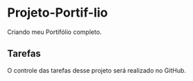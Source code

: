 # Projeto-Portif-lio
Criando meu Portifólio completo.


## Tarefas

O controle das tarefas desse projeto será realizado no GitHub.